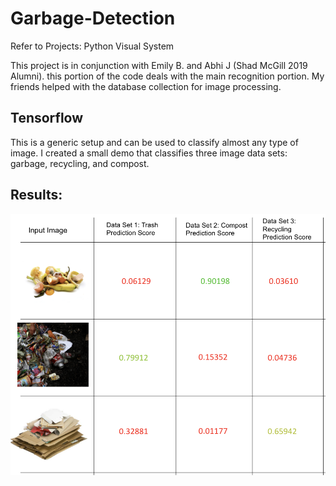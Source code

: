 # Garbage-Detection
Refer to Projects: Python Visual System

This project is in conjunction with Emily B. and Abhi J (Shad McGill 2019 Alumni). this portion of the code deals with the main recognition portion. 
My friends helped with the database collection for image processing.


## Tensorflow
This is a generic setup and can be used to classify almost any type of image. I created a small demo that classifies three image data sets: garbage, recycling, and compost.


## Results:
![](results3set.png)


